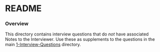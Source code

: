 # README

### Overview

This directory contains interview questions that do _not_ have associated Notes to the Interviewer. Use these as supplements to the questions in the main [1-Interview-Questions](../1-Interview-Questions) directory.
